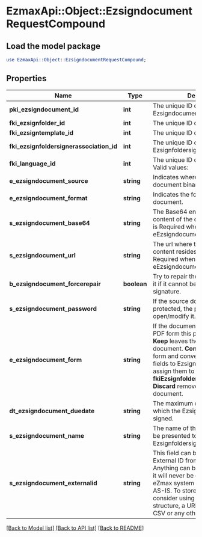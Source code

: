 # EzmaxApi::Object::EzsigndocumentRequestCompound

## Load the model package
```perl
use EzmaxApi::Object::EzsigndocumentRequestCompound;
```

## Properties
Name | Type | Description | Notes
------------ | ------------- | ------------- | -------------
**pki_ezsigndocument_id** | **int** | The unique ID of the Ezsigndocument | [optional] 
**fki_ezsignfolder_id** | **int** | The unique ID of the Ezsignfolder | 
**fki_ezsigntemplate_id** | **int** | The unique ID of the Ezsigntemplate | [optional] 
**fki_ezsignfoldersignerassociation_id** | **int** | The unique ID of the Ezsignfoldersignerassociation | [optional] 
**fki_language_id** | **int** | The unique ID of the Language.  Valid values:  |Value|Description| |-|-| |1|French| |2|English| | 
**e_ezsigndocument_source** | **string** | Indicates where to look for the document binary content. | 
**e_ezsigndocument_format** | **string** | Indicates the format of the document. | [optional] 
**s_ezsigndocument_base64** | **string** | The Base64 encoded binary content of the document.  This field is Required when eEzsigndocumentSource &#x3D; Base64. | [optional] 
**s_ezsigndocument_url** | **string** | The url where the document content resides.  This field is Required when eEzsigndocumentSource &#x3D; Url. | [optional] 
**b_ezsigndocument_forcerepair** | **boolean** | Try to repair the document or flatten it if it cannot be used for electronic signature.  | [optional] [default to true]
**s_ezsigndocument_password** | **string** | If the source document is password protected, the password to open/modify it. | [optional] 
**e_ezsigndocument_form** | **string** | If the document contains an existing PDF form this property must be set.  **Keep** leaves the form as-is in the document.  **Convert** removes the form and convert all the existing fields to Ezsignformfieldgroups and assign them to the specified **fkiEzsignfoldersignerassociationID**  **Discard** removes the form from the document. | [optional] 
**dt_ezsigndocument_duedate** | **string** | The maximum date and time at which the Ezsigndocument can be signed. | 
**s_ezsigndocument_name** | **string** | The name of the document that will be presented to Ezsignfoldersignerassociations | 
**s_ezsigndocument_externalid** | **string** | This field can be used to store an External ID from the client&#39;s system.  Anything can be stored in this field, it will never be evaluated by the eZmax system and will be returned AS-IS.  To store multiple values, consider using a JSON formatted structure, a URL encoded string, a CSV or any other custom format.  | [optional] 

[[Back to Model list]](../README.md#documentation-for-models) [[Back to API list]](../README.md#documentation-for-api-endpoints) [[Back to README]](../README.md)


